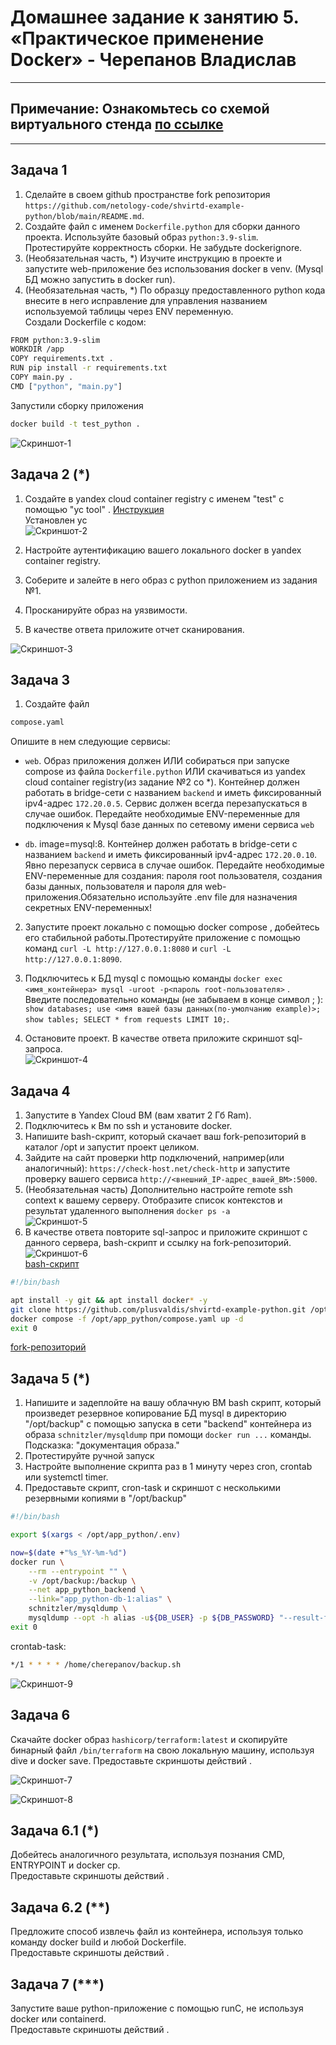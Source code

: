 # Домашнее задание к занятию 5. «Практическое применение Docker» - Черепанов Владислав


---
## Примечание: Ознакомьтесь со схемой виртуального стенда [по ссылке](https://github.com/netology-code/shvirtd-example-python/blob/main/schema.pdf)

---

## Задача 1
1. Сделайте в своем github пространстве fork репозитория ```https://github.com/netology-code/shvirtd-example-python/blob/main/README.md```.   
2. Создайте файл с именем ```Dockerfile.python``` для сборки данного проекта. Используйте базовый образ ```python:3.9-slim```. Протестируйте корректность сборки. Не забудьте dockerignore.
3. (Необязательная часть, *) Изучите инструкцию в проекте и запустите web-приложение без использования docker в venv. (Mysql БД можно запустить в docker run).
4. (Необязательная часть, *) По образцу предоставленного python кода внесите в него исправление для управления названием используемой таблицы через ENV переменную.  
Создали Dockerfile с кодом:  

```bash
FROM python:3.9-slim
WORKDIR /app
COPY requirements.txt .
RUN pip install -r requirements.txt
COPY main.py .
CMD ["python", "main.py"]
```

Запустили сборку приложения 
```bash
docker build -t test_python .
```  

![Скриншот-1](https://github.com/plusvaldis/shvirtd-example-python/blob/main/images/1.png)

## Задача 2 (*)
1. Создайте в yandex cloud container registry с именем "test" с помощью "yc tool" . [Инструкция](https://cloud.yandex.ru/ru/docs/container-registry/quickstart/?from=int-console-help)  
Установлен ус  
![Скриншот-2](https://github.com/plusvaldis/shvirtd-example-python/blob/main/images/2.png)  

2. Настройте аутентификацию вашего локального docker в yandex container registry.
3. Соберите и залейте в него образ с python приложением из задания №1.
4. Просканируйте образ на уязвимости.
5. В качестве ответа приложите отчет сканирования.  

![Скриншот-3](https://github.com/plusvaldis/shvirtd-example-python/blob/main/images/3.png) 

## Задача 3
1. Создайте файл  
```bash 
compose.yaml
```  
Опишите в нем следующие сервисы: 

- ```web```. Образ приложения должен ИЛИ собираться при запуске compose из файла ```Dockerfile.python``` ИЛИ скачиваться из yandex cloud container registry(из задание №2 со *). Контейнер должен работать в bridge-сети с названием ```backend``` и иметь фиксированный ipv4-адрес ```172.20.0.5```. Сервис должен всегда перезапускаться в случае ошибок.
Передайте необходимые ENV-переменные для подключения к Mysql базе данных по сетевому имени сервиса ```web``` 

- ```db```. image=mysql:8. Контейнер должен работать в bridge-сети с названием ```backend``` и иметь фиксированный ipv4-адрес ```172.20.0.10```. Явно перезапуск сервиса в случае ошибок. Передайте необходимые ENV-переменные для создания: пароля root пользователя, создания базы данных, пользователя и пароля для web-приложения.Обязательно используйте .env file для назначения секретных ENV-переменных!

2. Запустите проект локально с помощью docker compose , добейтесь его стабильной работы.Протестируйте приложение с помощью команд ```curl -L http://127.0.0.1:8080``` и ```curl -L http://127.0.0.1:8090```.

5. Подключитесь к БД mysql с помощью команды ```docker exec <имя_контейнера> mysql -uroot -p<пароль root-пользователя>``` . Введите последовательно команды (не забываем в конце символ ; ): ```show databases; use <имя вашей базы данных(по-умолчанию example)>; show tables; SELECT * from requests LIMIT 10;```.

6. Остановите проект. В качестве ответа приложите скриншот sql-запроса.  
![Скриншот-4](https://github.com/plusvaldis/shvirtd-example-python/blob/main/images/4.png) 


## Задача 4
1. Запустите в Yandex Cloud ВМ (вам хватит 2 Гб Ram).
2. Подключитесь к Вм по ssh и установите docker.
3. Напишите bash-скрипт, который скачает ваш fork-репозиторий в каталог /opt и запустит проект целиком.
4. Зайдите на сайт проверки http подключений, например(или аналогичный): ```https://check-host.net/check-http``` и запустите проверку вашего сервиса ```http://<внешний_IP-адрес_вашей_ВМ>:5000```.
5. (Необязательная часть) Дополнительно настройте remote ssh context к вашему серверу. Отобразите список контекстов и результат удаленного выполнения ```docker ps -a```  
![Скриншот-5](https://github.com/plusvaldis/shvirtd-example-python/blob/main/images/5.png)  
6. В качестве ответа повторите  sql-запрос и приложите скриншот с данного сервера, bash-скрипт и ссылку на fork-репозиторий.  
![Скриншот-6](https://github.com/plusvaldis/shvirtd-example-python/blob/main/images/6.png)  
[bash-скрипт](https://github.com/plusvaldis/shvirtd-example-python/blob/main/install_python_v2.sh)  
```bash
#!/bin/bash

apt install -y git && apt install docker* -y
git clone https://github.com/plusvaldis/shvirtd-example-python.git /opt/app_python
docker compose -f /opt/app_python/compose.yaml up -d
exit 0
```
[fork-репозиторий](https://github.com/plusvaldis/shvirtd-example-python/tree/main)

## Задача 5 (*)
1. Напишите и задеплойте на вашу облачную ВМ bash скрипт, который произведет резервное копирование БД mysql в директорию "/opt/backup" с помощью запуска в сети "backend" контейнера из образа ```schnitzler/mysqldump``` при помощи ```docker run ...``` команды. Подсказка: "документация образа."
2. Протестируйте ручной запуск
3. Настройте выполнение скрипта раз в 1 минуту через cron, crontab или systemctl timer.
4. Предоставьте скрипт, cron-task и скриншот с несколькими резервными копиями в "/opt/backup"  
```bash
#!/bin/bash

export $(xargs < /opt/app_python/.env)

now=$(date +"%s_%Y-%m-%d")
docker run \
    --rm --entrypoint "" \
    -v /opt/backup:/backup \
    --net app_python_backend \
    --link="app_python-db-1:alias" \
    schnitzler/mysqldump \
    mysqldump --opt -h alias -u${DB_USER} -p ${DB_PASSWORD} "--result-file=/backup/${now}_${DB_NAME}.sql" ${DB_NAME}
exit 0
```  
crontab-task:
```bash
*/1 * * * * /home/cherepanov/backup.sh
```  
![Скриншот-9](https://github.com/plusvaldis/shvirtd-example-python/blob/main/images/9.png)



## Задача 6
Скачайте docker образ ```hashicorp/terraform:latest``` и скопируйте бинарный файл ```/bin/terraform``` на свою локальную машину, используя dive и docker save.
Предоставьте скриншоты  действий .  

![Скриншот-7](https://github.com/plusvaldis/shvirtd-example-python/blob/main/images/7.png)  

![Скриншот-8](https://github.com/plusvaldis/shvirtd-example-python/blob/main/images/8.png)

## Задача 6.1 (*)
Добейтесь аналогичного результата, используя познания  CMD, ENTRYPOINT и docker cp.  
Предоставьте скриншоты  действий .

## Задача 6.2 (**)
Предложите способ извлечь файл из контейнера, используя только команду docker build и любой Dockerfile.  
Предоставьте скриншоты  действий .

## Задача 7 (***)
Запустите ваше python-приложение с помощью runC, не используя docker или containerd.  
Предоставьте скриншоты  действий .